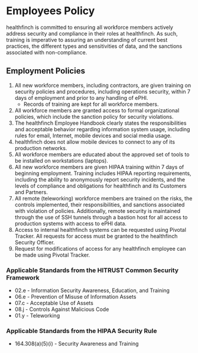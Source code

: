 # Employees Policy

healthfinch is committed to ensuring all workforce members actively address security and compliance in their roles at healthfinch. As such, training is imperative to assuring an understanding of current best practices, the different types and sensitivities of data, and the sanctions associated with non-compliance.

## Employment Policies

1. All new workforce members, including contractors, are given training on security policies and procedures, including operations security, within 7 days of employment and prior to any handling of ePHI.
	* Records of training are kept for all workforce members.
2. All workforce members are granted access to formal organizational policies, which include the sanction policy for security violations.
3. The healthfinch Employee Handbook clearly states the responsibilities and acceptable behavior regarding information system usage, including rules for email, Internet, mobile devices and social media usage.
4. healthfinch does not allow mobile devices to connect to any of its production networks. 
5. All workforce members are educated about the approved set of tools to be installed on workstations (laptops).
6. All new workforce members are given HIPAA training within 7 days of beginning employment. Training includes HIPAA reporting requirements, including the ability to anonymously report security incidents, and the levels of compliance and obligations for healthfinch and its Customers and Partners.
7. All remote (teleworking) workforce members are trained on the risks, the controls implemented, their responsibilities, and sanctions associated with violation of policies. Additionally, remote security is maintained through the use of SSH tunnels through a bastion host for all access to production systems with access to ePHI data.
9. Access to internal healthfinch systems can be requested using Pivotal Tracker. All requests for access must be granted to the healthfinch Security Officer. 
10. Request for modifications of access for any healthfinch employee can be made using Pivotal Tracker.

### Applicable Standards from the HITRUST Common Security Framework

* 02.e - Information Security Awareness, Education, and Training
* 06.e - Prevention of Misuse of Information Assets
* 07.c - Acceptable Use of Assets
* 08.j - Controls Against Malicious Code
* 01.y - Teleworking

### Applicable Standards from the HIPAA Security Rule

* 164.308(a)(5)(i) - Security Awareness and Training
